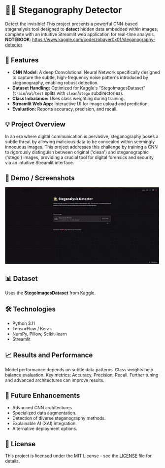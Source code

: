 # 🕵️‍♀️ Steganography Detector

Detect the invisible\! This project presents a powerful CNN-based steganalysis tool designed to **detect** hidden data embedded within images, complete with an intuitive Streamlit web application for real-time analysis.
**NOTEBOOK**: https://www.kaggle.com/code/zobayer0x01/steganography-detector

## 🌟 Features

  * **CNN Model:** A deep Convolutional Neural Network specifically designed to capture the subtle, high-frequency noise patterns introduced by steganography, enabling robust detection.
  * **Dataset Handling:** Optimized for Kaggle's "StegoImagesDataset" (`train`/`val`/`test` splits with `clean`/`stego` subdirectories).
  * **Class Imbalance:** Uses class weighting during training.
  * **Streamlit Web App:** Interactive UI for image upload and prediction.
  * **Evaluation:** Reports accuracy, precision, and recall.

## 💡 Project Overview

In an era where digital communication is pervasive, steganography poses a subtle threat by allowing malicious data to be concealed within seemingly innocuous images. This project addresses this challenge by training a CNN to rigorously distinguish between original ('clean') and steganographic ('stego') images, providing a crucial tool for digital forensics and security via an intuitive Streamlit interface.

## 📸 Demo / Screenshots

![Steganalysis App Demo](steg-detect.gif)
## 📊 Dataset

Uses the [**StegoImagesDataset**](https://www.kaggle.com/datasets/marcozuppelli/stegoimagesdataset/data) from Kaggle.


## 🛠️ Technologies

  * Python 3.11
  * TensorFlow / Keras
  * NumPy, Pillow, Scikit-learn
  * Streamlit


## 📈 Results and Performance

Model performance depends on subtle data patterns. Class weights help balance evaluation. Key metrics: Accuracy, Precision, Recall. Further tuning and advanced architectures can improve results.

## 🚀 Future Enhancements

  * Advanced CNN architectures.
  * Specialized data augmentation.
  * Detection of diverse steganography methods.
  * Explainable AI (XAI) integration.
  * Alternative deployment options.

## 📄 License

This project is licensed under the MIT License - see the [LICENSE](https://www.google.com/search?q=LICENSE) file for details.
